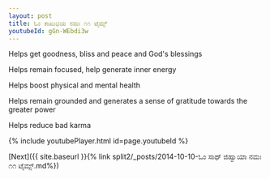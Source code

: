 ```yaml
---
layout: post
title: ಓಂ ಕಾಖುಭಯ ನಮಃ ೧೧ ಟೈಮ್ಸ್
youtubeId: gGn-WEbdi3w
---
```

 
 
Helps get goodness, bliss and peace and God's blessings
 
Helps remain focused, help generate inner energy 
 
Helps boost physical and mental health 
 
Helps remain grounded and generates a sense of gratitude towards the greater power 
 
Helps reduce bad karma
 
 
 
 


{% include youtubePlayer.html id=page.youtubeId %}
 
[Next]({{ site.baseurl }}{% link  split2/_posts/2014-10-10-ಓಂ ಸಾಥ್ ಜಿಹ್ವಾಯಾ ನಮಃ ೧೧ ಟೈಮ್ಸ್.md%})
 
